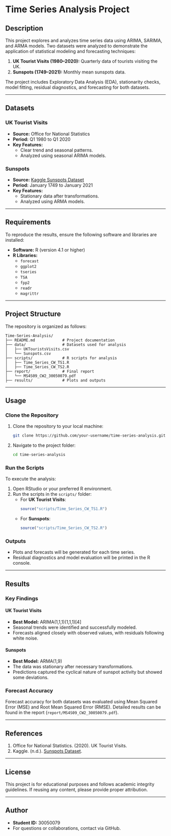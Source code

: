 # Time Series Analysis Project

## Description
This project explores and analyzes time series data using ARIMA, SARIMA, and ARMA models. Two datasets were analyzed to demonstrate the application of statistical modeling and forecasting techniques:

1. **UK Tourist Visits (1980–2020):** Quarterly data of tourists visiting the UK.
2. **Sunspots (1749–2021):** Monthly mean sunspots data.

The project includes Exploratory Data Analysis (EDA), stationarity checks, model fitting, residual diagnostics, and forecasting for both datasets.

---

## Datasets
### UK Tourist Visits
- **Source:** Office for National Statistics
- **Period:** Q1 1980 to Q1 2020
- **Key Features:**
  - Clear trend and seasonal patterns.
  - Analyzed using seasonal ARIMA models.

### Sunspots
- **Source:** [Kaggle Sunspots Dataset](https://www.kaggle.com/robervalt/sunspots)
- **Period:** January 1749 to January 2021
- **Key Features:**
  - Stationary data after transformations.
  - Analyzed using ARMA models.

---

## Requirements
To reproduce the results, ensure the following software and libraries are installed:

- **Software:** R (version 4.1 or higher)
- **R Libraries:**
  - `forecast`
  - `ggplot2`
  - `tseries`
  - `TSA`
  - `fpp2`
  - `readr`
  - `magrittr`

---

## Project Structure
The repository is organized as follows:
```
Time-Series-Analysis/
├── README.md            # Project documentation
├── data/                # Datasets used for analysis
│   ├── UKTouristsVisits.csv
│   └── Sunspots.csv
├── scripts/             # R scripts for analysis
│   ├── Time_Series_CW_TS1.R
│   ├── Time_Series_CW_TS2.R
├── report/              # Final report
│   └── MS4S09_CW2_30050079.pdf
├── results/             # Plots and outputs
```

---

## Usage
### Clone the Repository
1. Clone the repository to your local machine:
   ```bash
   git clone https://github.com/your-username/time-series-analysis.git
   ```

2. Navigate to the project folder:
   ```bash
   cd time-series-analysis
   ```

### Run the Scripts
To execute the analysis:

1. Open RStudio or your preferred R environment.
2. Run the scripts in the `scripts/` folder:
   - For **UK Tourist Visits**:
     ```r
     source("scripts/Time_Series_CW_TS1.R")
     ```
   - For **Sunspots**:
     ```r
     source("scripts/Time_Series_CW_TS2.R")
     ```

### Outputs
- Plots and forecasts will be generated for each time series.
- Residual diagnostics and model evaluation will be printed in the R console.

---

## Results
### Key Findings
#### UK Tourist Visits
- **Best Model:** ARIMA(1,1,1)(1,1,1)[4]
- Seasonal trends were identified and successfully modeled.
- Forecasts aligned closely with observed values, with residuals following white noise.

#### Sunspots
- **Best Model:** ARMA(1,9)
- The data was stationary after necessary transformations.
- Predictions captured the cyclical nature of sunspot activity but showed some deviations.

### Forecast Accuracy
Forecast accuracy for both datasets was evaluated using Mean Squared Error (MSE) and Root Mean Squared Error (RMSE). Detailed results can be found in the report (`report/MS4S09_CW2_30050079.pdf`).

---

## References
1. Office for National Statistics. (2020). UK Tourist Visits.
2. Kaggle. (n.d.). [Sunspots Dataset](https://www.kaggle.com/robervalt/sunspots).

---

## License
This project is for educational purposes and follows academic integrity guidelines. If reusing any content, please provide proper attribution.

---

## Author
- **Student ID:** 30050079
- For questions or collaborations, contact via GitHub.
